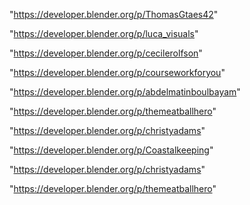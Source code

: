 "https://developer.blender.org/p/ThomasGtaes42"

"https://developer.blender.org/p/luca_visuals"

"https://developer.blender.org/p/cecilerolfson"

"https://developer.blender.org/p/courseworkforyou"

"https://developer.blender.org/p/abdelmatinboulbayam"

"https://developer.blender.org/p/themeatballhero"

"https://developer.blender.org/p/christyadams"

"https://developer.blender.org/p/Coastalkeeping"

 
"https://developer.blender.org/p/christyadams"


"https://developer.blender.org/p/themeatballhero"


 
